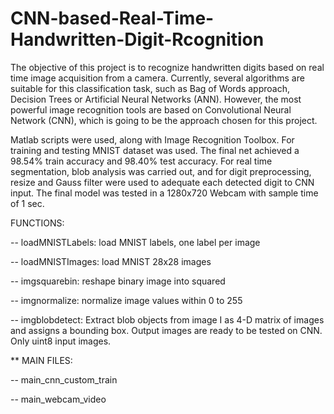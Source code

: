 # CNN-based-Real-Time-Handwritten-Digit-Rcognition
The objective of this project is to recognize handwritten digits based on real time image acquisition from a camera. 
Currently, several algorithms are suitable for this classification task, such as Bag of Words approach, Decision Trees or 
Artificial Neural Networks (ANN). However, the most powerful image recognition tools are based on Convolutional Neural 
Network (CNN), which is going to be the approach chosen for this project. 

Matlab scripts were used, along with Image Recognition Toolbox. For training and testing MNIST dataset was used. 
The final net achieved a 98.54% train accuracy and 98.40% test accuracy. For real time segmentation, blob analysis 
was carried out, and for digit preprocessing, resize and Gauss filter were used to adequate each detected digit to 
CNN input. The final model was tested in a 1280x720 Webcam with sample time of 1 sec.

FUNCTIONS:

-- loadMNISTLabels: load MNIST labels, one label per image

-- loadMNISTImages: load MNIST 28x28 images

-- imgsquarebin:    reshape binary image into squared

-- imgnormalize:    normalize image values within 0 to 255

-- imgblobdetect:   Extract blob objects from image I as 4-D matrix of images and assigns a bounding box. Output images are                       ready to be tested on CNN. Only uint8 input images.


** MAIN FILES:

-- main_cnn_custom_train

-- main_webcam_video



